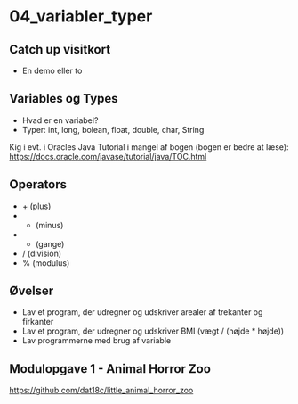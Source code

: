 # 04_variabler_typer

## Catch up visitkort
* En demo eller to

## Variables og Types
* Hvad er en variabel?
* Typer: int, long, bolean, float, double, char, String

Kig i evt. i Oracles Java Tutorial i mangel af bogen (bogen er bedre at læse): https://docs.oracle.com/javase/tutorial/java/TOC.html 
## Operators
* \+ (plus)
* - (minus)
* * (gange)
* / (division)
* % (modulus)

## Øvelser
* Lav et program, der udregner og udskriver arealer af trekanter og firkanter
* Lav et program, der udregner og udskriver BMI (vægt / (højde * højde))
* Lav programmerne med brug af variable

## Modulopgave 1 - Animal Horror Zoo
https://github.com/dat18c/little_animal_horror_zoo

